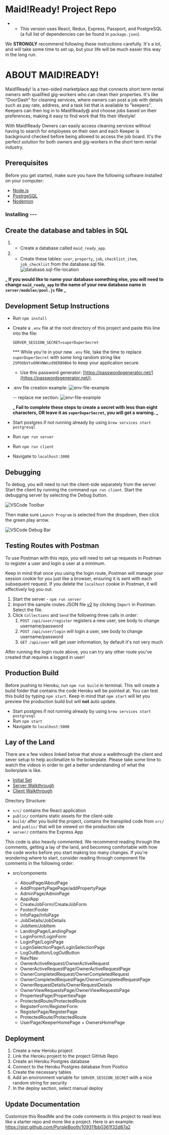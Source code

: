 # Maid!Ready! Project Repo

- - This version uses React, Redux, Express, Passport, and PostgreSQL (a full list of dependencies can be found in `package.json`).

We **STRONGLY** recommend following these instructions carefully. It's a lot, and will take some time to set up, but your life will be much easier this way in the long run.

# ABOUT MAID!READY!

Maid!Ready! Is a two-sided marketplace app that connects short term rental owners with qualified gig-workers who can clean their properties. It's like "DoorDash" for cleaning services, where owners can post a job with details such as pay rate, address, and a task list that is available to "keepers". Keepers can then log in to Maid!Ready@ and choose jobs based on their preferences, making it easy to find work that fits their lifestyle!

With Maid!Ready Owners can easily access cleaning services without having to search for employees on their own and each Keeper is background checked before being allowed to access the job board. It's the perfect solution for both owners and gig-workers in the short term rental industry.

## Prerequisites

Before you get started, make sure you have the following software installed on your computer:

- [Node.js](https://nodejs.org/en/)
- [PostrgeSQL](https://www.postgresql.org/)
- [Nodemon](https://nodemon.io/)

### Installing ---

## Create the database and tables in SQL

1. - Create a database called `maid_ready_app`.
2. - Create these tables: `user`, `property`, `job`, `checklist_item`, `job_checklist` from the database.sql file.
     ![database.sql-file-location](documentation/images/database-location.png)

**_ If you would like to name your database something else, you will need to change `maid_ready_app` to the name of your new database name in `server/modules/pool.js` file _**

## Development Setup Instructions

- Run `npm install`
- Create a `.env` file at the root directory of this project and paste this line into the file:

  ```
  SERVER_SESSION_SECRET=superDuperSecret
  ```

  \*\*\* While you're in your new `.env` file, take the time to replace `superDuperSecret` with some long random string like `25POUbVtx6RKVNWszd9ERB9Bb6` to keep your application secure.

  - Use this password generator: [https://passwordsgenerator.net/](https://passwordsgenerator.net/).

- .env file creation example: ![env-file-example](documentation/images/env-file-example.png)

  -- replace me section: ![env-file-example](documentation/images/env-file-replace-me.png)

  **_ Fail to complete these steps to create a secret with less than eight characters, OR leave it as `superDuperSecret`, you will get a warning. _**

- Start postgres if not running already by using `brew services start postgresql`
- Run `npm run server`
- Run `npm run client`
- Navigate to `localhost:3000`

## Debugging

To debug, you will need to run the client-side separately from the server. Start the client by running the command `npm run client`. Start the debugging server by selecting the Debug button.

![VSCode Toolbar](documentation/images/vscode-toolbar.png)

Then make sure `Launch Program` is selected from the dropdown, then click the green play arrow.

![VSCode Debug Bar](documentation/images/vscode-debug-bar.png)

## Testing Routes with Postman

To use Postman with this repo, you will need to set up requests in Postman to register a user and login a user at a minimum.

Keep in mind that once you using the login route, Postman will manage your session cookie for you just like a browser, ensuring it is sent with each subsequent request. If you delete the `localhost` cookie in Postman, it will effectively log you out.

1. Start the server - `npm run server`
2. Import the sample routes JSON file [v2](./PostmanPrimeSoloRoutesv2.json) by clicking `Import` in Postman. Select the file.
3. Click `Collections` and `Send` the following three calls in order:
   1. `POST /api/user/register` registers a new user, see body to change username/password
   2. `POST /api/user/login` will login a user, see body to change username/password
   3. `GET /api/user` will get user information, by default it's not very much

After running the login route above, you can try any other route you've created that requires a logged in user!

## Production Build

Before pushing to Heroku, run `npm run build` in terminal. This will create a build folder that contains the code Heroku will be pointed at. You can test this build by typing `npm start`. Keep in mind that `npm start` will let you preview the production build but will **not** auto update.

- Start postgres if not running already by using `brew services start postgresql`
- Run `npm start`
- Navigate to `localhost:5000`

## Lay of the Land

There are a few videos linked below that show a walkthrough the client and sever setup to help acclimatize to the boilerplate. Please take some time to watch the videos in order to get a better understanding of what the boilerplate is like.

- [Initial Set](https://vimeo.com/453297271)
- [Server Walkthrough](https://vimeo.com/453297212)
- [Client Walkthrough](https://vimeo.com/453297124)

Directory Structure:

- `src/` contains the React application
- `public/` contains static assets for the client-side
- `build/` after you build the project, contains the transpiled code from `src/` and `public/` that will be viewed on the production site
- `server/` contains the Express App

This code is also heavily commented. We recommend reading through the comments, getting a lay of the land, and becoming comfortable with how the code works before you start making too many changes. If you're wondering where to start, consider reading through component file comments in the following order:

- src/components

  - AboutPage/AboutPage
  - AddPropertyPagePage/addPropertyPage
  - AdminPage/AdminPage
  - App/App
  - CreateJobForm/CreateJobForm
  - Footer/Footer
  - InfoPage/InfoPage
  - JobDetails/JobDetails
  - JobItem/JobItem
  - LandingPage/LandingPage
  - LoginForm/LoginForm
  - LoginPge/LoginPage
  - LoginSelectionPage/LoginSelectionPage
  - LogOutButton/LogOutButton
  - Nav/Nav
  - OwnerActiveRequest/OwnerActiveRequest
  - OwnerActiveRequestPage/OwnerActiveRequestPage
  - OwnerCompletedRequest/OwnerCompletedRequest
  - OwnerCompletedRequestPage/OwnerCompletedRequestPage
  - OwnerRequestDetails/OwnerRequestDetails
  - OwnerViewRequestsPage/OwnerViewRequestsPage
  - PropertiesPage/PropertiesPage
  - ProtectedRoute/ProtectedRoute
  - RegisterForm/RegisterForm
  - RegisterPage/RegisterPage
  - ProtectedRoute/ProtectedRoute
  - UserPage/KeeperHomePage + OwnersHomePage

## Deployment

1. Create a new Heroku project
1. Link the Heroku project to the project GitHub Repo
1. Create an Heroku Postgres database
1. Connect to the Heroku Postgres database from Postico
1. Create the necessary tables
1. Add an environment variable for `SERVER_SESSION_SECRET` with a nice random string for security
1. In the deploy section, select manual deploy

## Update Documentation

Customize this ReadMe and the code comments in this project to read less like a starter repo and more like a project. Here is an example: https://gist.github.com/PurpleBooth/109311bb0361f32d87a2
